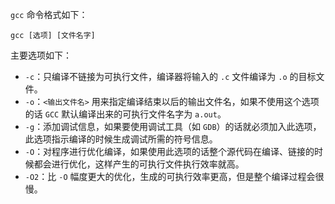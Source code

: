 `gcc` 命令格式如下：

```
gcc [选项] [文件名字]
```

主要选项如下：

+ `-c`：只编译不链接为可执行文件，编译器将输入的 `.c` 文件编译为 `.o` 的目标文件。
+ `-o`：`<输出文件名>` 用来指定编译结束以后的输出文件名，如果不使用这个选项的话 `GCC` 默认编译出来的可执行文件名字为 `a.out`。
+ `-g`：添加调试信息，如果要使用调试工具（如 `GDB`）的话就必须加入此选项，此选项指示编译的时候生成调试所需的符号信息。
+ `-O`：对程序进行优化编译，如果使用此选项的话整个源代码在编译、链接的时候都会进行优化，这样产生的可执行文件执行效率就高。
+ `-O2`：比 `-O` 幅度更大的优化，生成的可执行效率更高，但是整个编译过程会很慢。

